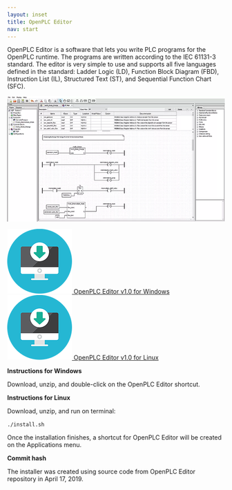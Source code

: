 ```yaml
---
layout: inset
title: OpenPLC Editor
nav: start 
---
```


OpenPLC Editor is a software that lets you write PLC programs for the OpenPLC runtime. The programs are written according to the IEC 61131-3 standard. The editor is very simple to use and supports all five languages defined in the standard: Ladder Logic (LD), Function Block Diagram (FBD), Instruction List (IL), Structured Text (ST), and Sequential Function Chart (SFC).

![](editor.webp)

<div class="image-links">
    <div class="row">
        <div class="six columns">
            <div class="download-link">
                <a href="https://drive.google.com/file/d/1SHNx2QYXn8HnZJ5eJ62uZKLzpGQn5cgs/view?usp=sharing">
                    <img src="/assets/img/download.webp"/>
                    <span>OpenPLC Editor v1.0 for Windows</span>
                </a>
            </div>
        </div>
        <div class="six columns">
            <div class="download-link">
                <a href="https://github.com/thiagoralves/OpenPLC_Files/blob/master/Software/OpenPLC_Editor%20v1.0%20-%20Linux.zip?raw=true">
                <img src="/assets/img/download.webp"/>
                <span>OpenPLC Editor v1.0 for Linux</span>
                </a>
            </div>
        </div>
    </div>
</div>

**Instructions for Windows**

Download, unzip, and double-click on the OpenPLC Editor shortcut.

**Instructions for Linux**

Download, unzip, and run on terminal:

```
./install.sh
```

Once the installation finishes, a shortcut for OpenPLC Editor will be created on the Applications menu.

**Commit hash**

The installer was created using source code from OpenPLC Editor repository in April 17, 2019.
